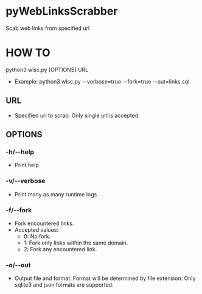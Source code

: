 # pyWebLinksScrabber
Scab web links from specified url

# HOW TO
python3 wlsc.py [OPTIONS] URL
 - Example: python3 wlsc.py --verbose=true --fork=true --out=links.sql

## URL
 - Specified url to scrab. Only single url is accepted.

## OPTIONS
### -h/--help
- Print help

### -v/--verbose
- Print many as many runtime logs

### -f/--fork
- Fork encountered links.
- Accepted values:
  - 0: No fork.
  - 1: Fork only links within the same domain.
  - 2: Fork any encountered link.

### -o/--out
- Output file and format. Format will be determined by file extension. Only sqlite3 and json formats are supported.